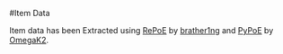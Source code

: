 #Item Data

Item data has been Extracted using [RePoE](https://github.com/brather1ng/RePoE) by [brather1ng](https://github.com/brather1ng) and [PyPoE](https://github.com/OmegaK2/PyPoE) by [OmegaK2](https://github.com/OmegaK2).